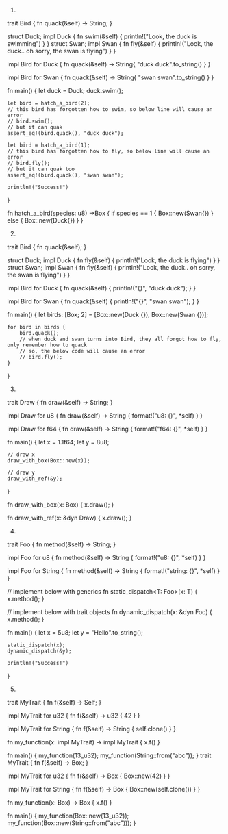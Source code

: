 1.

trait Bird {
    fn quack(&self) -> String;
}

struct Duck;
impl Duck {
    fn swim(&self) {
        println!("Look, the duck is swimming")
    }
}
struct Swan;
impl Swan {
    fn fly(&self) {
        println!("Look, the duck.. oh sorry, the swan is flying")
    }
}

impl Bird for Duck {
    fn quack(&self) -> String{
        "duck duck".to_string()
    }
}

impl Bird for Swan {
    fn quack(&self) -> String{
        "swan swan".to_string()
    }
}

fn main() {
    let duck = Duck;
    duck.swim();

    let bird = hatch_a_bird(2);
    // this bird has forgotten how to swim, so below line will cause an error
    // bird.swim();
    // but it can quak
    assert_eq!(bird.quack(), "duck duck");

    let bird = hatch_a_bird(1);
    // this bird has forgotten how to fly, so below line will cause an error
    // bird.fly();
    // but it can quak too
    assert_eq!(bird.quack(), "swan swan");

    println!("Success!")
}   

fn hatch_a_bird(species: u8) ->Box<dyn Bird> {
    if species == 1 {
        Box::new(Swan{})
    } else {
        Box::new(Duck{})
    }
}
  
 2.
  
  trait Bird {
    fn quack(&self);
}

struct Duck;
impl Duck {
    fn fly(&self) {
        println!("Look, the duck is flying")
    }
}
struct Swan;
impl Swan {
    fn fly(&self) {
        println!("Look, the duck.. oh sorry, the swan is flying")
    }
}

impl Bird for Duck {
    fn quack(&self) {
        println!("{}", "duck duck");
    }
}

impl Bird for Swan {
    fn quack(&self) {
        println!("{}", "swan swan");
    }
}

fn main() {
    let birds: [Box<dyn Bird>; 2] = [Box::new(Duck {}), Box::new(Swan {})];

    for bird in birds {
        bird.quack();
        // when duck and swan turns into Bird, they all forgot how to fly, only remember how to quack
        // so, the below code will cause an error
        // bird.fly();
    }
}
  

  3.
  
  trait Draw {
    fn draw(&self) -> String;
}

impl Draw for u8 {
    fn draw(&self) -> String {
        format!("u8: {}", *self)
    }
}

impl Draw for f64 {
    fn draw(&self) -> String {
        format!("f64: {}", *self)
    }
}

fn main() {
    let x = 1.1f64;
    let y = 8u8;

    // draw x
    draw_with_box(Box::new(x));

    // draw y
    draw_with_ref(&y);
}

fn draw_with_box(x: Box<dyn Draw>) {
    x.draw();
}

fn draw_with_ref(x: &dyn Draw) {
    x.draw();
}
  
 4.
  
  trait Foo {
    fn method(&self) -> String;
}

impl Foo for u8 {
    fn method(&self) -> String { format!("u8: {}", *self) }
}

impl Foo for String {
    fn method(&self) -> String { format!("string: {}", *self) }
}

// implement below with generics
fn static_dispatch<T: Foo>(x: T) {
    x.method();
}

// implement below with trait objects
fn dynamic_dispatch(x: &dyn Foo) {
    x.method();
}

fn main() {
    let x = 5u8;
    let y = "Hello".to_string();

    static_dispatch(x);
    dynamic_dispatch(&y);

    println!("Success!")
}
  
 5.
  
  trait MyTrait {
    fn f(&self) -> Self;
}

impl MyTrait for u32 {
    fn f(&self) -> u32 { 42 }
}

impl MyTrait for String {
    fn f(&self) -> String { self.clone() }
}

fn my_function(x: impl MyTrait) -> impl MyTrait  {
    x.f()
}

fn main() {
    my_function(13_u32);
    my_function(String::from("abc"));
}
trait MyTrait {
    fn f(&self) -> Box<dyn MyTrait>;
}

impl MyTrait for u32 {
    fn f(&self) -> Box<dyn MyTrait> { Box::new(42) }
}

impl MyTrait for String {
    fn f(&self) -> Box<dyn MyTrait> { Box::new(self.clone()) }
}

fn my_function(x: Box<dyn MyTrait>) -> Box<dyn MyTrait> {
    x.f()
}

fn main() {
    my_function(Box::new(13_u32));
    my_function(Box::new(String::from("abc")));
}
  
  
